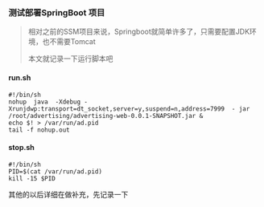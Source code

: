 ### 测试部署SpringBoot 项目

>相对之前的SSM项目来说，Springboot就简单许多了，只需要配置JDK环境，也不需要Tomcat
>
>本文就记录一下运行脚本吧

#### run.sh

```shell
#!/bin/sh
nohup  java  -Xdebug -Xrunjdwp:transport=dt_socket,server=y,suspend=n,address=7999  - jar  /root/advertising/advertising-web-0.0.1-SNAPSHOT.jar &
echo $! > /var/run/ad.pid
tail -f nohup.out
```

#### stop.sh

```shell
#!/bin/sh
PID=$(cat /var/run/ad.pid)
kill -15 $PID
```

其他的以后详细在做补充，先记录一下